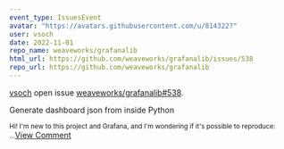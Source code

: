 ```yaml
---
event_type: IssuesEvent
avatar: "https://avatars.githubusercontent.com/u/814322?"
user: vsoch
date: 2022-11-01
repo_name: weaveworks/grafanalib
html_url: https://github.com/weaveworks/grafanalib/issues/538
repo_url: https://github.com/weaveworks/grafanalib
---
```


<a href='https://github.com/vsoch' target='_blank'>vsoch</a> open issue <a href='https://github.com/weaveworks/grafanalib/issues/538' target='_blank'>weaveworks/grafanalib#538</a>.

<p>Generate dashboard json from inside Python</p><small>Hi! I'm new to this project and Grafana, and I'm wondering if it's possible to reproduce:...</small><a href='https://github.com/weaveworks/grafanalib/issues/538' target='_blank'>View Comment</a>